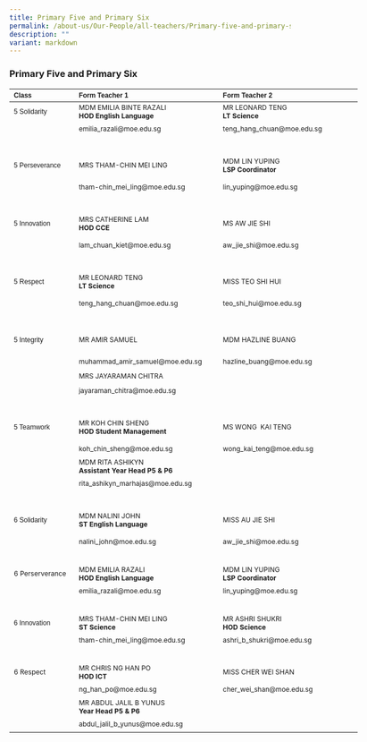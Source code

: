 ```yaml
---
title: Primary Five and Primary Six
permalink: /about-us/Our-People/all-teachers/Primary-five-and-primary-six/
description: ""
variant: markdown
---
```

### **Primary Five and Primary Six**

<table border="0" cellpadding="0" cellspacing="0" style="width:624px">
	<thead>
		<tr>
			<th scope="col" style="text-align:left; width:106px"><span style="font-size:12px"><span style="font-family:Arial,Helvetica,sans-serif">Class</span></span></th>
			<th scope="col" style="text-align:left; width:249px"><span style="font-size:12px"><span style="font-family:Arial,Helvetica,sans-serif">Form Teacher 1</span></span></th>
			<th scope="col" style="text-align:left; width:251px"><span style="font-size:12px"><span style="font-family:Arial,Helvetica,sans-serif">Form Teacher 2</span></span></th>
		</tr>
	</thead>
	<tbody>
		<tr>
			<td style="width:106px"><span style="font-size:12px"><span style="font-family:Arial,Helvetica,sans-serif">5 Solidarity</span></span></td>
			<td style="width:249px"><span style="font-size:12px">MDM EMILIA BINTE RAZALI<br>
			<strong>HOD English Language</strong></span></td>
			<td style="width:251px"><span style="font-size:12px">MR LEONARD TENG<br><strong>LT Science</strong></span></td>
		</tr>
		<tr>
			<td style="width:106px">&nbsp;</td>
			<td style="width:249px"><span style="font-size:12px">emilia_razali@moe.edu.sg</span></td>
			<td style="width:251px"><span style="font-size:12px">teng_hang_chuan@moe.edu.sg</span></td>
		</tr>
		<tr>
			<td style="width:106px">&nbsp;</td>
			<td style="width:249px">&nbsp;</td>
			<td style="width:251px">&nbsp;</td>
		</tr>
		<tr>
			<td style="width:106px">
			<p><span style="font-size:12px"><span style="font-family:Arial,Helvetica,sans-serif">5 Perseverance</span></span></p>
			</td>
			<td style="width:249px"><span style="font-size:12px">MRS THAM-CHIN MEI LING
			</span></td>
			<td style="width:251px"><span style="font-size:12px">MDM LIN YUPING<br><strong>LSP Coordinator</strong></span></td>
		</tr>
		<tr>
			<td style="width:106px">&nbsp;</td>
			<td style="width:249px"><span style="font-size:12px">tham-chin_mei_ling@moe.edu.sg</span></td>
			<td style="width:251px"><span style="font-size:12px">lin_yuping@moe.edu.sg</span></td>
		</tr>
		<tr>
			<td style="width:106px">&nbsp;</td>
			<td style="width:249px">&nbsp;</td>
			<td style="width:251px">&nbsp;</td>
		</tr>
		<tr>
			<td style="width:106px">
			<p><span style="font-size:12px"><span style="font-family:Arial,Helvetica,sans-serif">5 Innovation</span></span></p>
			</td>
			<td style="width:249px"><span style="font-size:12px">MRS CATHERINE LAM<br><strong>HOD CCE</strong></span></td>
			<td style="width:251px"><span style="font-size:12px">MS AW JIE SHI</span></td>
		</tr>
		<tr>
			<td style="width:106px">&nbsp;</td>
			<td style="width:249px"><span style="font-size:12px">lam_chuan_kiet@moe.edu.sg</span></td>
			<td style="width:251px"><span style="font-size:12px">aw_jie_shi@moe.edu.sg</span></td>
		</tr>
		<tr>
			<td style="width:106px">&nbsp;</td>
			<td style="width:249px">&nbsp;</td>
			<td style="width:251px">&nbsp;</td>
		</tr>
		<tr>
			<td style="width:106px">
			<p><span style="font-size:12px"><span style="font-family:Arial,Helvetica,sans-serif">5 Respect</span></span></p>
			</td>
			<td style="width:249px"><span style="font-size:12px">MR LEONARD TENG<br>
			<strong>LT Science</strong></span></td>
			<td style="width:251px"><span style="font-size:12px">MISS TEO SHI HUI</span></td>
		</tr>
		<tr>
			<td style="width:106px">&nbsp;</td>
			<td style="width:249px"><span style="font-size:12px">teng_hang_chuan@moe.edu.sg</span></td>
			<td style="width:251px"><span style="font-size:12px">teo_shi_hui@moe.edu.sg</span></td>
		</tr>
		<tr>
			<td style="width:106px">&nbsp;</td>
			<td style="width:249px">&nbsp;</td>
			<td style="width:251px">&nbsp;</td>
		</tr>
		<tr>
			<td style="width:106px">
			<p><span style="font-size:12px"><span style="font-family:Arial,Helvetica,sans-serif">5 Integrity</span></span></p>
			</td>
			<td style="width:249px"><span style="font-size:12px">MR AMIR SAMUEL</span></td>
			<td style="width:251px"><span style="font-size:12px">MDM HAZLINE BUANG</span></td>
		</tr>
		<tr>
			<td style="width:106px">&nbsp;</td>
			<td style="width:249px"><span style="font-size:12px">muhammad_amir_samuel@moe.edu.sg</span></td>
			<td style="width:251px"><span style="font-size:12px">hazline_buang@moe.edu.sg</span></td>
		</tr>
		<tr>
			<td style="width:106px">&nbsp;</td>
			<td style="width:249px"><span style="font-size:12px">MRS JAYARAMAN CHITRA</span></td>
			<td style="width:251px">&nbsp;</td>
		</tr>
		<tr>
			<td style="width:106px">&nbsp;</td>
			<td style="width:249px"><span style="font-size:12px">jayaraman_chitra@moe.edu.sg</span></td>
			<td style="width:251px">&nbsp;</td>
		</tr>
		<tr>
			<td style="width:106px">&nbsp;</td>
			<td style="width:249px">&nbsp;</td>
			<td style="width:251px">&nbsp;</td>
		</tr>
		<tr>
			<td style="width:106px">
			<p><span style="font-size:12px"><span style="font-family:Arial,Helvetica,sans-serif">5 Teamwork</span></span></p>
			</td>
			<td style="width:249px"><span style="font-size:12px">MR KOH CHIN SHENG<br>
			<strong>HOD Student Management</strong></span></td>
			<td style="width:251px"><span style="font-size:12px">MS WONG &nbsp;KAI TENG</span></td>
		</tr>
		<tr>
			<td style="width:106px">&nbsp;</td>
			<td style="width:249px"><span style="font-size:12px">koh_chin_sheng@moe.edu.sg</span></td>
			<td style="width:251px"><span style="font-size:12px">wong_kai_teng@moe.edu.sg</span></td>
		</tr>
		<tr>
			<td style="width:106px">&nbsp;</td>
			<td style="width:249px"><span style="font-size:12px">MDM RITA ASHIKYN<br>
			<strong>Assistant Year Head P5 &amp; P6</strong></span></td>
			<td style="width:251px">&nbsp;</td>
		</tr>
		<tr>
			<td style="width:106px">&nbsp;</td>
			<td style="width:249px"><span style="font-size:12px">rita_ashikyn_marhajas@moe.edu.sg</span></td>
			<td style="width:251px">&nbsp;</td>
		</tr>
		<tr>
			<td style="width:106px">&nbsp;</td>
			<td style="width:249px">&nbsp;</td>
			<td style="width:251px">&nbsp;</td>
		</tr>
		<tr>
			<td style="width:106px">
			<p><span style="font-size:12px"><span style="font-family:Arial,Helvetica,sans-serif">6 Solidarity</span></span></p>
			</td>
			<td style="width:249px"><span style="font-size:12px">MDM NALINI JOHN<br>
			<strong>ST English Language</strong></span></td>
			<td style="width:251px"><span style="font-size:12px">MISS AU JIE SHI</span></td>
		</tr>
		<tr>
			<td style="width:106px">&nbsp;</td>
			<td style="width:249px"><span style="font-size:12px">nalini_john@moe.edu.sg</span></td>
			<td style="width:251px"><span style="font-size:12px">aw_jie_shi@moe.edu.sg</span></td>
		</tr>
		<tr>
			<td style="width:106px">&nbsp;</td>
			<td style="width:249px">&nbsp;</td>
			<td style="width:251px">&nbsp;</td>
		</tr>
		<tr>
			<td style="width:106px"><span style="font-size:12px">6 Perserverance</span></td>
			<td style="width:249px"><span style="font-size:12px">MDM EMILIA RAZALI<br>
			<strong>HOD English Language</strong></span></td>
			<td style="width:251px"><span style="font-size:12px">MDM LIN YUPING<br>
			<strong>LSP Coordinator</strong></span></td>
		</tr>
		<tr>
			<td style="width:106px">&nbsp;</td>
			<td style="width:249px"><span style="font-size:12px">emilia_razali@moe.edu.sg</span></td>
			<td style="width:251px"><span style="font-size:12px">lin_yuping@moe.edu.sg</span></td>
		</tr>
		<tr>
			<td style="width:106px">&nbsp;</td>
			<td style="width:249px">&nbsp;</td>
			<td style="width:251px">&nbsp;</td>
		</tr>
		<tr>
			<td style="width:106px"><span style="font-size:12px"><span style="font-family:Arial, Helvetica, sans-serif">6 Innovation</span></span></td>
			<td style="width:249px"><span style="font-size:12px">MRS THAM-CHIN MEI LING<br>
			<strong>ST Science</strong></span></td>
			<td style="width:251px"><span style="font-size:12px">MR ASHRI SHUKRI<br>
			<strong>HOD Science</strong></span></td>
		</tr>
		<tr>
			<td style="width:106px">&nbsp;</td>
			<td style="width:249px"><span style="font-size:12px">tham-chin_mei_ling@moe.edu.sg</span></td>
			<td style="width:251px"><span style="font-size:12px">ashri_b_shukri@moe.edu.sg</span></td>
		</tr>
		<tr>
			<td style="width:106px">&nbsp;</td>
			<td style="width:249px">&nbsp;</td>
			<td style="width:251px">&nbsp;</td>
		</tr>
		<tr>
			<td style="width:106px"><span style="font-size:12px">6 Respect</span></td>
			<td style="width:249px"><span style="font-size:12px">MR CHRIS NG HAN PO<br>
			<strong>HOD ICT</strong></span></td>
			<td style="width:251px"><span style="font-size:12px">MISS CHER WEI SHAN</span></td>
		</tr>
		<tr>
			<td style="width:106px">&nbsp;</td>
			<td style="width:249px"><span style="font-size:12px">ng_han_po@moe.edu.sg</span></td>
			<td style="width:251px"><span style="font-size:12px">cher_wei_shan@moe.edu.sg</span></td>
		</tr>
		<tr>
			<td style="width:106px">&nbsp;</td>
			<td style="width:249px"><span style="font-size:12px">MR ABDUL JALIL B YUNUS<br>
			<strong>Year Head P5 &amp; P6</strong></span></td>
			<td style="width:251px">&nbsp;</td>
		</tr>
		<tr>
			<td style="width:106px">&nbsp;</td>
			<td style="width:249px"><span style="font-size:12px">abdul_jalil_b_yunus@moe.edu.sg</span></td>
			<td style="width:251px">&nbsp;</td>
		</tr>
	</tbody>
</table>

<p>&nbsp;</p>

<p>&nbsp;</p>